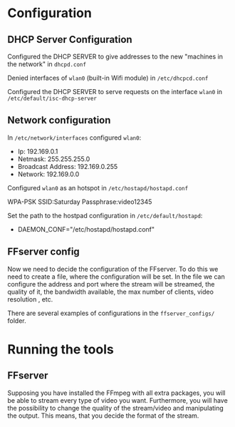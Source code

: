 # Configuration

## DHCP Server Configuration

Configured the DHCP SERVER to give addresses to the new "machines in the network" in `dhcpd.conf`

Denied interfaces of `wlan0` (built-in Wifi module) in `/etc/dhcpcd.conf`

Configured the DHCP SERVER to serve requests on the interface `wlan0` in `/etc/default/isc-dhcp-server`


## Network configuration

In `/etc/network/interfaces` configured `wlan0`:  
- Ip: 192.169.0.1 
- Netmask: 255.255.255.0
- Broadcast Address: 192.169.0.255
- Network: 192.169.0.0

Configured `wlan0` as an hotspot in `/etc/hostapd/hostapd.conf`

WPA-PSK
SSID:Saturday
Passphrase:video12345

Set the path to the hostpad configuration in `/etc/default/hostapd`: 
 - DAEMON_CONF="/etc/hostapd/hostapd.conf"

## FFserver config 
Now we need to decide the configuration of the FFserver. To do this we need to create a file, where the configuration will be
set.
In the file we can configure the address and port where the stream will be streamed, the quality of it, the bandwidth 
available, the max number of clients, video resolution , etc.

There are several examples of configurations in the `ffserver_configs/` folder.


# Running the tools	


## FFserver

Supposing you have  installed the FFmpeg with all extra packages, you will be able to stream every type of video you want.
Furthermore, you will have the possibility to change the quality of the stream/video and manipulating the output. This means,
that you decide the format of the stream.



